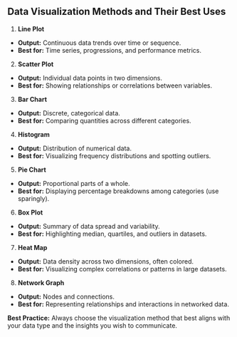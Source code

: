 ## Data Visualization Methods and Their Best Uses

1. **Line Plot**  
  - **Output:** Continuous data trends over time or sequence.  
  - **Best for:** Time series, progressions, and performance metrics.

2. **Scatter Plot**  
  - **Output:** Individual data points in two dimensions.  
  - **Best for:** Showing relationships or correlations between variables.

3. **Bar Chart**  
  - **Output:** Discrete, categorical data.  
  - **Best for:** Comparing quantities across different categories.

4. **Histogram**  
  - **Output:** Distribution of numerical data.  
  - **Best for:** Visualizing frequency distributions and spotting outliers.

5. **Pie Chart**  
  - **Output:** Proportional parts of a whole.  
  - **Best for:** Displaying percentage breakdowns among categories (use sparingly).

6. **Box Plot**  
  - **Output:** Summary of data spread and variability.  
  - **Best for:** Highlighting median, quartiles, and outliers in datasets.

7. **Heat Map**  
  - **Output:** Data density across two dimensions, often colored.  
  - **Best for:** Visualizing complex correlations or patterns in large datasets.

8. **Network Graph**  
  - **Output:** Nodes and connections.  
  - **Best for:** Representing relationships and interactions in networked data.

**Best Practice:** Always choose the visualization method that best aligns with your data type and the insights you wish to communicate.
